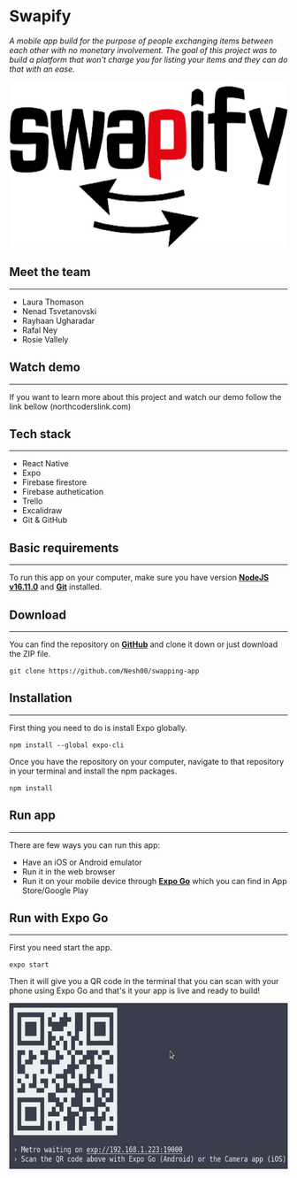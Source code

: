 # Swapify

_A mobile app build for the purpose of people exchanging items between each other with no monetary involvement. The goal of this project was to build a platform that won't charge you for listing your items and they can do that with an ease._

<img src="images/Logo.png" alt="screenshot" width="900" height="300"/>

## Meet the team

---

- Laura Thomason
- Nenad Tsvetanovski
- Rayhaan Ugharadar
- Rafal Ney
- Rosie Vallely

## Watch demo

---

If you want to learn more about this project and watch our demo follow the link bellow
(northcoderslink.com)

## Tech stack

---

- React Native
- Expo
- Firebase firestore
- Firebase authetication
- Trello
- Excalidraw
- Git & GitHub

## Basic requirements

---

To run this app on your computer, make sure you have version [**NodeJS v16.11.0**](https://nodejs.org/en/) and [**Git**](https://git-scm.com) installed.

## Download

---

You can find the repository on [**GitHub**](https://github.com/Nesh00/swapping-app) and clone it down or just download the ZIP file.

```
git clone https://github.com/Nesh00/swapping-app

```

## Installation

---

First thing you need to do is install Expo globally.

```
npm install --global expo-cli
```

Once you have the repository on your computer, navigate to that repository in your terminal and install the npm packages.

```
npm install
```

## Run app

---

There are few ways you can run this app:

- Have an iOS or Android emulator
- Run it in the web browser
- Run it on your mobile device through [**Expo Go**](https://expo.dev/client) which you can find in App Store/Google Play

## Run with Expo Go

---

First you need start the app.

```
expo start
```

Then it will give you a QR code in the terminal that you can scan with your phone using Expo Go and that's it your app is live and ready to build!

<img src="images/QR.png" alt="screenshot" width="900" height="300"/>
